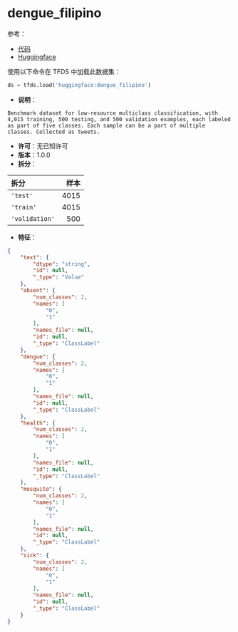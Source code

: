 # dengue_filipino

参考：

- [代码](https://github.com/huggingface/datasets/blob/master/datasets/dengue_filipino)
- [Huggingface](https://huggingface.co/datasets/dengue_filipino)

使用以下命令在 TFDS 中加载此数据集：

```python
ds = tfds.load('huggingface:dengue_filipino')
```

- **说明**：

```
Benchmark dataset for low-resource multiclass classification, with 4,015 training, 500 testing, and 500 validation examples, each labeled as part of five classes. Each sample can be a part of multiple classes. Collected as tweets.
```

- **许可**：无已知许可
- **版本**：1.0.0
- **拆分**：

拆分 | 样本
:-- | --:
`'test'` | 4015
`'train'` | 4015
`'validation'` | 500

- **特征**：

```json
{
    "text": {
        "dtype": "string",
        "id": null,
        "_type": "Value"
    },
    "absent": {
        "num_classes": 2,
        "names": [
            "0",
            "1"
        ],
        "names_file": null,
        "id": null,
        "_type": "ClassLabel"
    },
    "dengue": {
        "num_classes": 2,
        "names": [
            "0",
            "1"
        ],
        "names_file": null,
        "id": null,
        "_type": "ClassLabel"
    },
    "health": {
        "num_classes": 2,
        "names": [
            "0",
            "1"
        ],
        "names_file": null,
        "id": null,
        "_type": "ClassLabel"
    },
    "mosquito": {
        "num_classes": 2,
        "names": [
            "0",
            "1"
        ],
        "names_file": null,
        "id": null,
        "_type": "ClassLabel"
    },
    "sick": {
        "num_classes": 2,
        "names": [
            "0",
            "1"
        ],
        "names_file": null,
        "id": null,
        "_type": "ClassLabel"
    }
}
```
